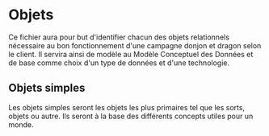 # Objets

Ce fichier aura pour but d'identifier chacun des objets relationnels nécessaire au bon fonctionnement d'une campagne donjon et dragon selon le client.
Il servira ainsi de modèle au Modèle Conceptuel des Données et de base comme choix d'un type de données et d'une technologie.

## Objets simples

Les objets simples seront les objets les plus primaires tel que les sorts, objets ou autre.
Ils seront à la base des différents concepts utiles pour un monde.
